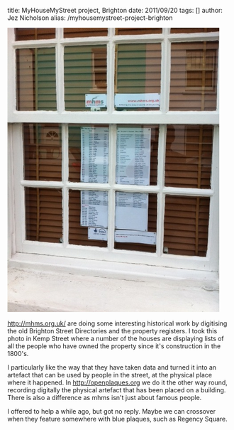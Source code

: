 title: MyHouseMyStreet project, Brighton
date: 2011/09/20
tags: []
author: Jez Nicholson
alias: /myhousemystreet-project-brighton

<div class='p_embed p_image_embed'>
<a href="/media/getfile/files.posterous.com/jnicho02/l59Nf992YNkErp5v6L5QKaq6vXoMB27usois8QbkJvRcYDjNwbZNHbUTyupm/photo.jpg"><img alt="Photo" height="640" src="/media/getfile/files.posterous.com/jnicho02/Qnhs7oDqUkFwVVpdOfirFckcnrMrJmbwag0u7jbtQd42TjxXO6k5SCy2XiHe/photo.jpg.scaled.500.jpg" width="478" /></a>
</div>
<p><a href="http://mhms.org.uk/">http://mhms.org.uk/</a> are doing some interesting historical work by digitising the old Brighton Street Directories and the property registers. I took this photo in Kemp Street where a number of the houses are displaying lists of all the people who have owned the property since it's construction in the 1800's. <p /> I particularly like the way that they have taken data and turned it into an artefact that can be used by people in the street, at the physical place where it happened. In <a href="http://openplaques.org">http://openplaques.org</a> we do it the other way round, recording digitally the physical artefact that has been placed on a building. There is also a difference as mhms isn't just about famous people. <p /> I offered to help a while ago, but got no reply. Maybe we can crossover when they feature somewhere with blue plaques, such as Regency Square.</p>

